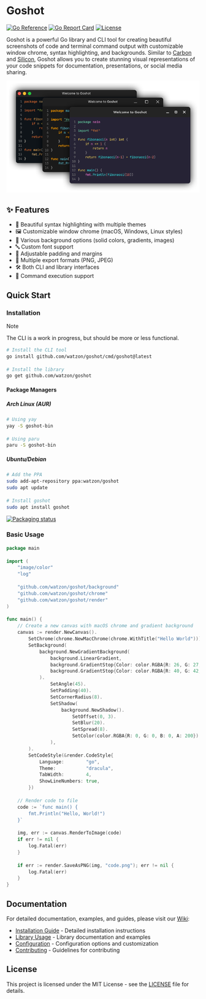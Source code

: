 # Goshot

<a href="https://pkg.go.dev/github.com/watzon/goshot"><img src="https://pkg.go.dev/badge/github.com/watzon/goshot.svg" alt="Go Reference"></a>
<a href="https://goreportcard.com/report/github.com/watzon/goshot"><img src="https://goreportcard.com/badge/github.com/watzon/goshot" alt="Go Report Card"></a>
<a href="LICENSE"><img src="https://img.shields.io/github/license/watzon/goshot" alt="License"></a>

Goshot is a powerful Go library and CLI tool for creating beautiful screenshots of code and terminal command output with customizable window chrome, syntax highlighting, and backgrounds. Similar to [Carbon](https://carbon.now.sh) and [Silicon](https://github.com/Aloxaf/Silicon), Goshot allows you to create stunning visual representations of your code snippets for documentation, presentations, or social media sharing.

<div align="center">
    <img src=".github/example.png">
</div>


## ✨ Features

- 🎨 Beautiful syntax highlighting with multiple themes
- 🖼 Customizable window chrome (macOS, Windows, Linux styles)
- 🌈 Various background options (solid colors, gradients, images)
- 🔤 Custom font support
- 📏 Adjustable padding and margins
- 💾 Multiple export formats (PNG, JPEG)
- 🛠 Both CLI and library interfaces
- 🚀 Command execution support

## Quick Start

### Installation

> [!NOTE]  
> The CLI is a work in progress, but should be more or less functional.

```bash
# Install the CLI tool
go install github.com/watzon/goshot/cmd/goshot@latest

# Install the library
go get github.com/watzon/goshot
```

#### Package Managers

##### Arch Linux (AUR)
```bash
# Using yay
yay -S goshot-bin

# Using paru
paru -S goshot-bin
```

##### Ubuntu/Debian
```bash
# Add the PPA
sudo add-apt-repository ppa:watzon/goshot
sudo apt update

# Install goshot
sudo apt install goshot
```

[![Packaging status](https://repology.org/badge/vertical-allrepos/goshot.svg)](https://repology.org/project/goshot/versions)

### Basic Usage

```go
package main

import (
    "image/color"
    "log"

    "github.com/watzon/goshot/background"
    "github.com/watzon/goshot/chrome"
    "github.com/watzon/goshot/render"
)

func main() {
    // Create a new canvas with macOS chrome and gradient background
    canvas := render.NewCanvas().
        SetChrome(chrome.NewMacChrome(chrome.WithTitle("Hello World"))).
        SetBackground(
            background.NewGradientBackground(
                background.LinearGradient,
                background.GradientStop{Color: color.RGBA{R: 26, G: 27, B: 38, A: 255}, Position: 0},
                background.GradientStop{Color: color.RGBA{R: 40, G: 42, B: 54, A: 255}, Position: 1},
            ).
                SetAngle(45).
                SetPadding(40).
                SetCornerRadius(8).
                SetShadow(
                    background.NewShadow().
                        SetOffset(0, 3).
                        SetBlur(20).
                        SetSpread(8).
                        SetColor(color.RGBA{R: 0, G: 0, B: 0, A: 200}),
                ),
        ).
        SetCodeStyle(&render.CodeStyle{
            Language:        "go",
            Theme:           "dracula",
            TabWidth:        4,
            ShowLineNumbers: true,
        })

    // Render code to file
    code := `func main() {
        fmt.Println("Hello, World!")
    }`
    
    img, err := canvas.RenderToImage(code)
    if err != nil {
        log.Fatal(err)
    }
    
    if err := render.SaveAsPNG(img, "code.png"); err != nil {
        log.Fatal(err)
    }
}
```

## Documentation

For detailed documentation, examples, and guides, please visit our [Wiki](https://github.com/watzon/goshot/wiki):

- [Installation Guide](https://github.com/watzon/goshot/wiki/Installation) - Detailed installation instructions
- [Library Usage](https://github.com/watzon/goshot/wiki/Library-Usage) - Library documentation and examples
- [Configuration](https://github.com/watzon/goshot/wiki/Configuration) - Configuration options and customization
- [Contributing](https://github.com/watzon/goshot/wiki/Contributing) - Guidelines for contributing

## License

This project is licensed under the MIT License - see the [LICENSE](LICENSE) file for details.
